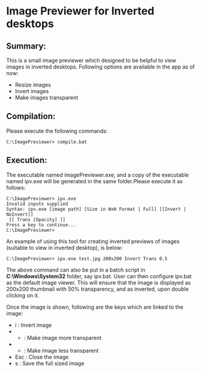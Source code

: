 # Image Previewer for Inverted desktops

## Summary:

This is a small image previewer which designed to be helpful to view images in 
 inverted desktops. Following options are available in the app as of now: 

* Resize images
* Invert images
* Make images transparent

## Compilation:

Please execute the following commands:

```
C:\ImagePreviewer> compile.bat
```

## Execution:

The executable named imagePreviewer.exe, and a copy of the executable named 
 ipv.exe will be generated in the same folder.Please execute it as follows:

```
C:\ImagePreviewer> ipv.exe
Invalid inputs supplied
Syntax: ipv.exe [image path] [Size in WxH Format | Full] [[Invert | NoInvert]] 
 [[ Trans [Opacity] ]]
Press a key to continue...
C:\ImagePreviewer>
```

An example of using this tool for creating inverted previews of images 
 (suitable to view in inverted desktop), is below:

```
C:\ImagePreviewer> ipv.exe test.jpg 200x200 Invert Trans 0.5
```							

The above command can also be put in a batch script in **C:\Windows\System32**
 folder, say ipv.bat. User can then configure ipv.bat as the default image 
 viewer. This will ensure that the image is displayed as 200x200 thumbnail 
 with 50% transparency, and as inverted, upon double clicking on it. 

Once the image is shown, following are the keys which are linked to the image:

* i : Invert image
* + : Make image more transparent
* - : Make image less transparent
* Esc : Close the image
* s : Save the full sized image
